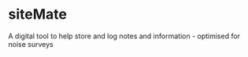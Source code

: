 # siteMate
A digital tool to help store and log notes and information - optimised for noise surveys

